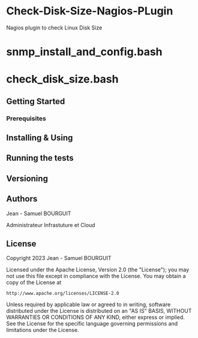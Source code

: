 # Check-Disk-Size-Nagios-PLugin
Nagios plugin to check Linux Disk Size

# snmp_install_and_config.bash

# check_disk_size.bash

## Getting Started


### Prerequisites

## Installing & Using

## Running the tests

## Versioning

## Authors

Jean - Samuel BOURGUIT 

Administrateur Infrastuture et Cloud

## License
Copyright 2023 Jean - Samuel BOURGUIT

Licensed under the Apache License, Version 2.0 (the "License");
you may not use this file except in compliance with the License.
You may obtain a copy of the License at

    http://www.apache.org/licenses/LICENSE-2.0

Unless required by applicable law or agreed to in writing, software
distributed under the License is distributed on an "AS IS" BASIS,
WITHOUT WARRANTIES OR CONDITIONS OF ANY KIND, either express or implied.
See the License for the specific language governing permissions and
limitations under the License.
